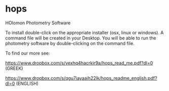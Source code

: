# hops


HOlomon Photometry Software

To install double-click on the appropriate installer (osx, linux or windows).
A command file will be created in your Desktop. You will be able to run the 
photometry software by double-clicking on the command file.

To find our more see:

https://www.dropbox.com/s/vexhq4hacrkir9a/hops_read_me.pdf?dl=0 (GREEK)

https://www.dropbox.com/s/qgu7iayaaih22lk/hops_readme_english.pdf?dl=0 (ENGLISH)
